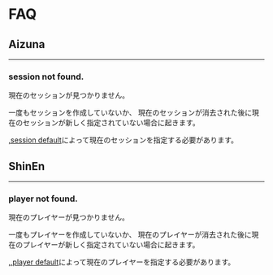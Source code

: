 # FAQ

## Aizuna

----
### session not found.
現在のセッションが見つかりません。

一度もセッションを作成していないか、
現在のセッションが消去された後に現在のセッションが新しく指定されていない場合に起きます。

[,session default][session-default]によって現在のセッションを指定する必要があります。

## ShinEn

----
### player not found.
現在のプレイヤーが見つかりません。

一度もプレイヤーを作成していないか、
現在のプレイヤーが消去された後に現在のプレイヤーが新しく指定されていない場合に起きます。

[,,player default][player-default]によって現在のプレイヤーを指定する必要があります。


[Aizuna]:./aizuna.html
[Aizunaセッション]:./aizuna.html#セッション
[session-default]:./aizuna_command.html#session-default
[player-default]:./shinen_command.html#player-default
[player-list]:./shinen_command.html#player-list
[player-default]:./shinen_command.html#player-default
